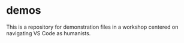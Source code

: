 # demos
This is a repository for demonstration files in a workshop centered on navigating VS Code as humanists.